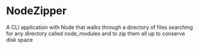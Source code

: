 # NodeZipper

 A CLI application with Node that walks through a directory of files searching for any directory called node_modules and
 to zip them all up to conserve disk space

